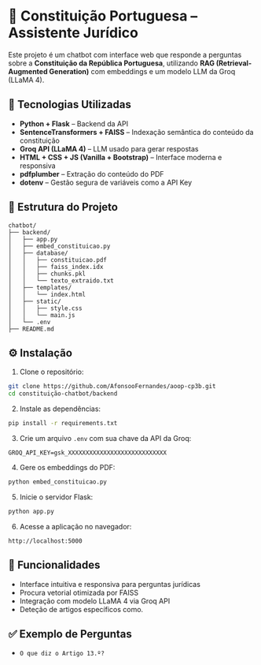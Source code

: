 # 📜 Constituição Portuguesa – Assistente Jurídico

Este projeto é um chatbot com interface web que responde a perguntas sobre a **Constituição da República Portuguesa**, utilizando **RAG (Retrieval-Augmented Generation)** com embeddings e um modelo LLM da Groq (LLaMA 4).

## 🧠 Tecnologias Utilizadas

- **Python + Flask** – Backend da API
- **SentenceTransformers + FAISS** – Indexação semântica do conteúdo da constituição
- **Groq API (LLaMA 4)** – LLM usado para gerar respostas
- **HTML + CSS + JS (Vanilla + Bootstrap)** – Interface moderna e responsiva
- **pdfplumber** – Extração do conteúdo do PDF
- **dotenv** – Gestão segura de variáveis como a API Key

## 📁 Estrutura do Projeto

```
chatbot/
├── backend/
│   ├── app.py
│   ├── embed_constituicao.py
│   ├── database/
│   │   ├── constituicao.pdf
│   │   ├── faiss_index.idx
│   │   ├── chunks.pkl
│   │   └── texto_extraido.txt
│   ├── templates/
│   │   └── index.html
│   ├── static/
│   │   ├── style.css
│   │   └── main.js
│   └── .env
├── README.md
```

## ⚙️ Instalação

1. Clone o repositório:
```bash
git clone https://github.com/AfonsooFernandes/aoop-cp3b.git
cd constituição-chatbot/backend
```

2. Instale as dependências:
```bash
pip install -r requirements.txt
```

3. Crie um arquivo `.env` com sua chave da API da Groq:
```
GROQ_API_KEY=gsk_XXXXXXXXXXXXXXXXXXXXXXXXXXXX
```

4. Gere os embeddings do PDF:
```bash
python embed_constituicao.py
```

5. Inicie o servidor Flask:
```bash
python app.py
```

6. Acesse a aplicação no navegador:
```
http://localhost:5000
```

## 💬 Funcionalidades

- Interface intuitiva e responsiva para perguntas jurídicas
- Procura vetorial otimizada por FAISS
- Integração com modelo LLaMA 4 via Groq API
- Deteção de artigos específicos como.

## ✅ Exemplo de Perguntas
- `O que diz o Artigo 13.º?`
